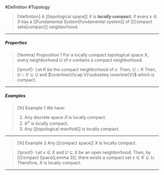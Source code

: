 #Definition #Topology 

> [!definition]
> A [[topological space]] $X$ is ***locally compact***, if every $x\in X$ has a [[Fundamental System|fundamental system]] of [[Compact sets|compact]] neighborhood.
---
##### Properties
> [!lemma] Proposition 1
> For a locally compact topological space $X$, every neighborhood $U$ of $x$ contains a compact neighborhood.

> [!proof]-
> Let $K$ be the compact neighborhood of $x$. Then, $U\cap K$
> Then, $U\cap V\subseteq U$ and $\overline{U\cap V}\subseteq \overline{V}$ which is compact.
---
##### Examples
> [!h] Example 1
> We have: 
> 1. Any discrete space $X$ is locally compact.
> 2. $\mathbb{R}^n$ is locally compact.
> 3. Any [[topological manifold]] is locally compact.
---
> [!h] Example 2
> Any [[compact space]] $X$ is locally compact.

> [!proof]-
> Let $x\in X$ and $U\subseteq X$ be an open neighborhood. Then, by [[Compact Space|Lemma 3]], there exists a compact set $x\in K\subseteq U$. Therefore, $X$ is locally compact.
---
